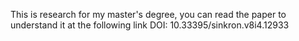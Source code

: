 This is research for my master's degree, you can read the paper to understand it at the following link DOI: 10.33395/sinkron.v8i4.12933
